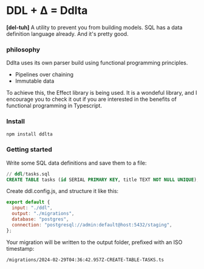 # DDL + ∆ = Ddlta

<b>[del-tuh]</b> A utility to prevent you from building models. SQL has a data
definition language already. And it's pretty good.

### philosophy

Ddlta uses its own parser build using functional programming principles.

- Pipelines over chaining
- Immutable data

To achieve this, the Effect library is being used. It is a wondeful library, and
I encourage you to check it out if you are interested in the benefits of
functional programming in Typescript.

### Install

```bash
npm install ddlta
```

### Getting started

Write some SQL data definitions and save them to a file:

```sql
// ddl/tasks.sql
CREATE TABLE tasks (id SERIAL PRIMARY KEY, title TEXT NOT NULL UNIQUE);
```

Create ddl.config.js, and structure it like this:

```js
export default {
  input: "./ddl",
  output: "./migrations",
  database: "postgres",
  connection: "postgresql://admin:default@host:5432/staging",
};
```

Your migration will be written to the output folder, prefixed with an ISO
timestamp:

```
/migrations/2024-02-29T04:36:42.957Z-CREATE-TABLE-TASKS.ts
```
